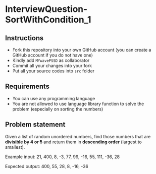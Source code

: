 # InterviewQuestion-SortWithCondition_1

## Instructions
- Fork this repository into your own GitHub account (you can create a GitHub account if you do not have one)
- Kindly add `MYwavePSSD` as collaborator
- Commit all your changes into your fork
- Put all your source codes into `src` folder

## Requirements
- You can use any programming language
- You are not allowed to use language library function to solve the problem (especially on sorting the numbers)

## Problem statement
Given a list of random unordered numbers, find those numbers that are **divisible by 4 or 5** and return them in **descending order** (largest to smallest).

Example input:
21, 400, 8, -3, 77, 99, -16, 55, 111, -36, 28

Expected output:
400, 55, 28, 8, -16, -36

